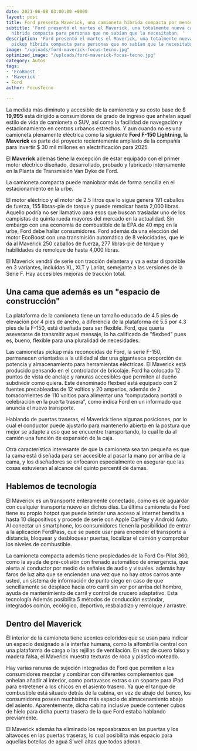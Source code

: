 ```yaml
---
date: 2021-06-08 03:00:00 +0000
layout: post
title: Ford presenta Maverick, una camioneta híbrida compacta por menos de $ 20,000
subtitle: 'Ford presentó el martes el Maverick, una totalmente nueva camioneta pickup
  híbrida compacta para personas que no sabían que la necesitaban. '
description: 'Ford presentó el martes el Maverick, una totalmente nueva camioneta
  pickup híbrida compacta para personas que no sabían que la necesitaban. '
image: "/uploads/ford-maverick-focus-tecno.jpg"
optimized_image: "/uploads/ford-maverick-focus-tecno.jpg"
category: Autos
tags:
- 'EcoBoost '
- 'Maverick '
- Ford
author: FocusTecno

---
```

La medida más diminuto y accesible de la camioneta y su costo base de $ **19,995** está dirigido a consumidores de grado de ingreso que anhelan aquel estilo de vida de camioneta o SUV, así como la facilidad de navegación y estacionamiento en centros urbanos estrechos. Y aun cuando no es una camioneta plenamente eléctrica como la siguiente **Ford F-150 Lightning**, la **Maverick** es parte del proyecto recientemente ampliado de la compañía para invertir $ 30 mil millones en electrificación para 2025.

El **Maverick** además tiene la excepción de estar equipado con el primer motor eléctrico diseñado, desarrollado, probado y fabricado internamente en la Planta de Transmisión Van Dyke de Ford.

La camioneta compacta puede maniobrar más de forma sencilla en el estacionamiento en la urbe.

El motor eléctrico y el motor de 2.5 litros que lo sigue genera 191 caballos de fuerza, 155 libras-pie de torque y puede remolcar hasta 2,000 libras. Aquello podría no ser llamativo para esos que buscan trasladar uno de los campistas de quinta rueda mayores del mercado en la actualidad. Sin embargo con una economía de combustible de la EPA de 40 mpg en la urbe, Ford debe hallar consumidores. Ford además da una elección del motor EcoBoost con una transmisión automática de 8 velocidades, que le da al Maverick 250 caballos de fuerza, 277 libras-pie de torque y habilidades de remolque de hasta 4,000 libras.

El Maverick vendrá de serie con tracción delantera y va a estar disponible en 3 variantes, incluidas XL, XLT y Lariat, semejante a las versiones de la Serie F. Hay accesibles mejoras de tracción total.

## Una cama que además es un "espacio de construcción"

La plataforma de la camioneta tiene un tamaño educado de 4.5 pies de elevación por 4 pies de ancho, a diferencia de la plataforma de 5.5 por 4.3 pies de la F-150, está diseñada para ser flexible. Ford, que quería aseverarse de transmitir aquel mensaje, lo ha calificado de "flexbed" pues es, bueno, flexible para una pluralidad de necesidades.

Las camionetas pickup más reconocidas de Ford, la serie F-150, permanecen orientadas a la utilidad al dar una gigantesca proporción de potencia y almacenamiento para herramientas eléctricas. El Maverick está producido pensando en el controlador de bricolaje. Ford ha colocado 12 puntos de vista de anclaje y ranuras accesibles que permiten al dueño subdividir como quiera. Este denominado flexbed está equipado con 2 fuentes precableadas de 12 voltios y 20 amperios, además de 2 tomacorrientes de 110 voltios para alimentar una “computadora portátil o celebración en la puerta trasera”, como indica Ford en un informado que anuncia el nuevo transporte.

Hablando de puertas traseras, el Maverick tiene algunas posiciones, por lo cual el conductor puede ajustarlo para mantenerlo abierto en la postura que mejor se adapte a eso que se encuentre transportando, lo cual le da al camión una función de expansión de la caja.

Otra característica interesante de que la camioneta sea tan pequeña es que la cama está diseñada para ser accesible al pasar la mano por arriba de la cama, y ​​los diseñadores se enfocaron especialmente en asegurar que las cosas estuvieran al alcance del quinto percentil de damas.

## Hablemos de tecnología

El Maverick es un transporte enteramente conectado, como es de aguardar con cualquier transporte nuevo en dichos días. La última camioneta de Ford tiene su propio hotpot que puede brindar una acceso al internet bendita a hasta 10 dispositivos y procede de serie con Apple CarPlay y Android Auto. Al conectar un smartphone, los consumidores tienen la posibilidad de entrar a la aplicación FordPass, que se puede usar para encender el transporte a distancia, bloquear y desbloquear puertas, localizar el camión y comprobar los niveles de combustible.

La camioneta compacta además tiene propiedades de la Ford Co-Pilot 360, como la ayuda de pre-colisión con frenado automático de emergencia, que alerta al conductor por medio de señales de audio y visuales. además hay faros de luz alta que se encienden una vez que no hay otros carros ante usted, un sistema de información de punto ciego en caso de que sencillamente se desplace hacia otro carril sin ver por arriba del hombro, ayuda de mantenimiento de carril y control de crucero adaptativo. Esta tecnología Además posibilita 5 métodos de conducción estándar, integrados común, ecológico, deportivo, resbaladizo y remolque / arrastre.

## Dentro del Maverick

El interior de la camioneta tiene acentos coloridos que se usan para indicar un espacio designado a la interfaz humana, como la alfombrilla central con una plataforma de carga o las rejillas de ventilación. En vez de cuero falso y madera falsa, el Maverick muestra texturas de roca y plástico moteado.

Hay varias ranuras de sujeción integradas de Ford que permiten a los consumidores mezclar y combinar con diferentes complementos que anhelan añadir al interior, como portavasos extras o un soporte para iPad para entretener a los chicos en el asiento trasero. Ya que el tanque de combustible está situado detrás de la cabina, en vez de abajo del banco, los consumidores poseen muchísimo más espacio de almacenamiento abajo del asiento. Aparentemente, dicha cabina inclusive puede contener cubos de hielo para dicha puerta trasera de la que Ford estaba hablando previamente.

El Maverick además ha eliminado los reposabrazos en las puertas y los altavoces en las puertas traseras, lo cual posibilita más espacio para aquellas botellas de agua S'well altas que todos adoran.